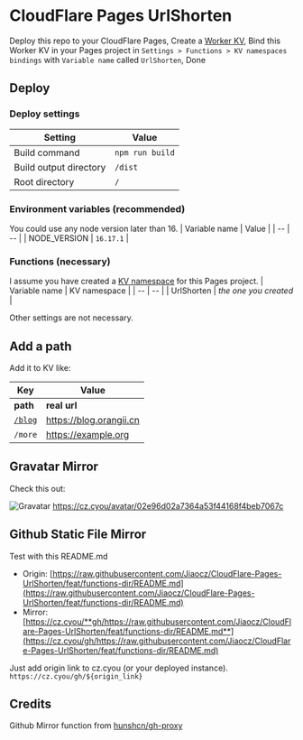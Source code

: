 # CloudFlare Pages UrlShorten
Deploy this repo to your CloudFlare Pages,
Create a [Worker KV](https://dash.cloudflare.com/?to=/:account/workers/kv/namespaces),
Bind this Worker KV in your Pages project in `Settings > Functions > KV namespaces bindings` with `Variable name` called `UrlShorten`,
Done

## Deploy
### Deploy settings
| Setting | Value |
| -- | -- |
| Build command | `npm run build` |
| Build output directory | `/dist` |
| Root directory | `/` |

### Environment variables (recommended)
You could use any node version later than 16.
| Variable name | Value |
| -- | -- |
| NODE_VERSION | `16.17.1` |

### Functions (necessary)
I assume you have created a [KV namespace](https://dash.cloudflare.com/?to=/:account/workers/kv/namespaces) for this Pages project.
| Variable name | KV namespace |
| -- | -- |
| UrlShorten | _the one you created_ |

Other settings are not necessary.

## Add a path
Add it to KV like:

| Key | Value |
| --- | --- |
| **path** | **real url** |
| [`/blog`](https://cz.cyou/blog) | https://blog.orangii.cn |
| `/more` | https://example.org |

## Gravatar Mirror
Check this out:

![Gravatar](https://cz.cyou/avatar/02e96d02a7364a53f44168f4beb7067c)
https://cz.cyou/avatar/02e96d02a7364a53f44168f4beb7067c

## Github Static File Mirror
Test with this README.md

- Origin: [https://raw.githubusercontent.com/Jiaocz/CloudFlare-Pages-UrlShorten/feat/functions-dir/README.md](https://raw.githubusercontent.com/Jiaocz/CloudFlare-Pages-UrlShorten/feat/functions-dir/README.md)
- Mirror: [https://cz.cyou/**gh/https://raw.githubusercontent.com/Jiaocz/CloudFlare-Pages-UrlShorten/feat/functions-dir/README.md**](https://cz.cyou/gh/https://raw.githubusercontent.com/Jiaocz/CloudFlare-Pages-UrlShorten/feat/functions-dir/README.md)

Just add origin link to cz.cyou (or your deployed instance).
`https://cz.cyou/gh/${origin_link}`

## Credits
Github Mirror function from [hunshcn/gh-proxy](https://github.com/hunshcn/gh-proxy)